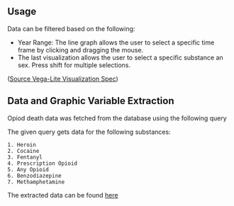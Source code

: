 ## Usage

Data can be filtered based on the following:
    
* Year Range: The line graph allows the user to select a specific time frame by clicking and dragging the mouse.
* The last visualization allows the user to select a specific substance an sex. Press shift for multiple selections.

([Source Vega-Lite Visualization Spec](assets/pages/vis4-combined-visualization/vis4.vl.json))

## Data and Graphic Variable Extraction

Opiod death data was fetched from the database using the following query

The given query gets data for the following substances:

    1. Heroin
    2. Cocaine
    3. Fentanyl
    4. Prescription Opioid
    5. Any Opioid
    6. Benzodiazepine
    7. Methamphetamine


The extracted data can be found [here](assets/generated/visualization4/data.csv)